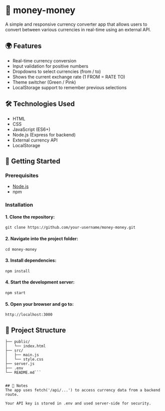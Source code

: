 # 💸 money-money

A simple and responsive currency converter app that allows users to convert between various currencies in real-time using an external API.

## 🌍 Features

- Real-time currency conversion
- Input validation for positive numbers
- Dropdowns to select currencies (from / to)
- Shows the current exchange rate (1 FROM = RATE TO)
- Theme switcher (Green / Pink)
- LocalStorage support to remember previous selections



## 🛠 Technologies Used

- HTML
- CSS
- JavaScript (ES6+)
- Node.js (Express for backend)
- External currency API
- LocalStorage



## 🚀 Getting Started

### Prerequisites

- [Node.js](https://nodejs.org/)
- npm

### Installation

#### 1. Clone the repository:

```git clone https://github.com/your-username/money-money.git```

#### 2. Navigate into the project folder: 

```cd money-money```


#### 3. Install dependencies:

```npm install```


#### 4. Start the development server:

```npm start```


#### 5. Open your browser and go to:

```http://localhost:3000```
   

## 📁 Project Structure
 ```money-money/
├── public/
│   └── index.html
├── src/
│   ├── main.js
│   └── style.css
├── server.js
├── .env
└── README.md``` 


## 🧪 Notes
The app uses fetch('/api/...') to access currency data from a backend route.

Your API key is stored in .env and used server-side for security.